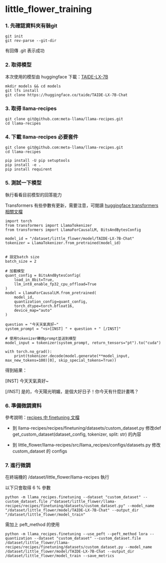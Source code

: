# little_flower_training #


### 1. 先確認資料夾有裝git ###
```
git init
git rev-parse --git-dir
```
有回傳 .git 表示成功


### 2. 取得模型 ###
本次使用的模型由 huggingface 下載：[TAIDE-LX-7B](https://huggingface.co/taide/TAIDE-LX-7B-Chat  "TAIDE-LX-7B")
```
mkdir models && cd models
git lfs install
git clone https://huggingface.co/taide/TAIDE-LX-7B-Chat
```

### 3. 取得 llama-recipes ###
```
git clone git@github.com:meta-llama/llama-recipes.git
cd llama-recipes

```


### 4. 下載 llama-recipes 必要套件 ###
```
git clone git@github.com:meta-llama/llama-recipes.git
cd llama-recipes
```
```
pip install -U pip setuptools
pip install -e .
pip install requirent
```

### 5. 測試一下模型 ###
執行看看目前模型的回答能力 

Transformers 有些參數有更新，需要注意，可閱讀 [huggingface transformers 相關文檔](https://huggingface.co/docs/transformers/main/en/main_classes/quantization#transformers.BitsAndBytesConfig.llm_int8_enable_fp32_cpu_offload)
```
import torch
from transformers import LlamaTokenizer
from transformers import LlamaForCausalLM, BitsAndBytesConfig

model_id = "/dataset/little_flower/model/TAIDE-LX-7B-Chat"
tokenizer = LlamaTokenizer.from_pretrained(model_id)


# 設定batch size
batch_size = 2

# 加載模型
quant_config = BitsAndBytesConfig(
    load_in_8bit=True,
    llm_int8_enable_fp32_cpu_offload=True
)
model = LlamaForCausalLM.from_pretrained(
    model_id,
    quantization_config=quant_config,
    torch_dtype=torch.bfloat16,
    device_map="auto"
)

question = "今天天氣真好~"
system_prompt = "<s>[INST] " + question + " [/INST]"

# 使用tokenizer轉換prompt並送到模型
model_input = tokenizer(system_prompt, return_tensors="pt").to("cuda")

with torch.no_grad():
    print(tokenizer.decode(model.generate(**model_input, max_new_tokens=100)[0], skip_special_tokens=True))

```

得到結果：

[INST] 今天天氣真好~ 

[/INST] 是的，今天陽光明媚，是個大好日子！你今天有什麼計畫嗎？ 

### 6. 準備微調資料 ###
參考說明：[recipes 中 finetuning 文檔](https://github.com/meta-llama/llama-recipes/blob/main/recipes/finetuning/datasets/README.md)
+ 到 llama-recipes/recipes/finetuning/datasets/custom_dataset.py 修改def get_custom_dataset(dataset_config, tokenizer, split: str) 的內容

+ 到 little_flower/llama-recipes/src/llama_recipes/configs/datasets.py 修改 custom_dataset 的 configs


### 7. 進行微調 ###
在終端機的 /dataset/little_flower/llama-recipes 執行

以下只會取得 6 % 參數
```
python -m llama_recipes.finetuning --dataset "custom_dataset" --custom_dataset.file /"dataset/little_flower/llama-recipes/recipes/finetuning/datasets/custom_dataset.py" --model_name "/dataset/little_flower/model/TAIDE-LX-7B-Chat" --output_dir "/dataset/little_flower/model_train"
```
需加上 peft_method 的使用
```
python -m llama_recipes.finetuning --use_peft --peft_method lora --quantization --dataset "custom_dataset" --custom_dataset.file /dataset/little_flower/llama-recipes/recipes/finetuning/datasets/custom_dataset.py --model_name /dataset/little_flower/model/TAIDE-LX-7B-Chat --output_dir /dataset/little_flower/model_train --save_metrics
```
